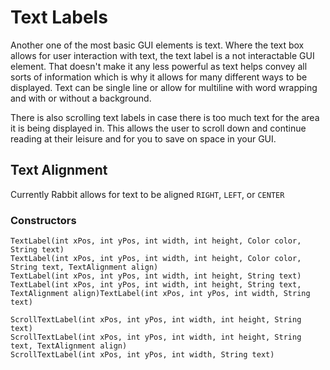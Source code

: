 Text Labels
====================

Another one of the most basic GUI elements is text. Where the text box allows for user interaction with text, the text label is a not interactable GUI element. That doesn't make it any less powerful as text helps convey all sorts of information which is why it allows for many different ways to be displayed. Text can be single line or allow for multiline with word wrapping and with or without a background.

There is also scrolling text labels in case there is too much text for the area it is being displayed in. This allows the user to scroll down and continue reading at their leisure and for you to save on space in your GUI.

Text Alignment
--------------

Currently Rabbit allows for text to be aligned `RIGHT`, `LEFT`, or `CENTER`

### Constructors

```
TextLabel(int xPos, int yPos, int width, int height, Color color, String text)
TextLabel(int xPos, int yPos, int width, int height, Color color, String text, TextAlignment align)
TextLabel(int xPos, int yPos, int width, int height, String text)
TextLabel(int xPos, int yPos, int width, int height, String text, TextAlignment align)TextLabel(int xPos, int yPos, int width, String text)

ScrollTextLabel(int xPos, int yPos, int width, int height, String text)
ScrollTextLabel(int xPos, int yPos, int width, int height, String text, TextAlignment align)
ScrollTextLabel(int xPos, int yPos, int width, String text)
```
